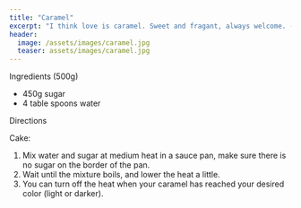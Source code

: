 ```yaml
---
title: "Caramel"
excerpt: "I think love is caramel. Sweet and fragant, always welcome. -J.C"
header:
  image: /assets/images/caramel.jpg
  teaser: assets/images/caramel.jpg
---
```


Ingredients (500g)

* 450g sugar 
* 4 table spoons water

Directions

Cake: 
1. Mix water and sugar at medium heat in a sauce pan, make sure there is no sugar on the border of the pan. 
2. Wait until the mixture boils, and lower the heat a little. 
3. You can turn off the heat when your caramel has reached your desired color (light or darker). 
